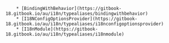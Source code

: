         * [BindingWithBehavior](https://gitbook-18.gitbook.io/au/i18n/typealiases/bindingwithbehavior)
        * [I18NConfigOptionsProvider](https://gitbook-18.gitbook.io/au/i18n/typealiases/i18nconfigoptionsprovider)
        * [I18nModule](https://gitbook-18.gitbook.io/au/i18n/typealiases/i18nmodule)
